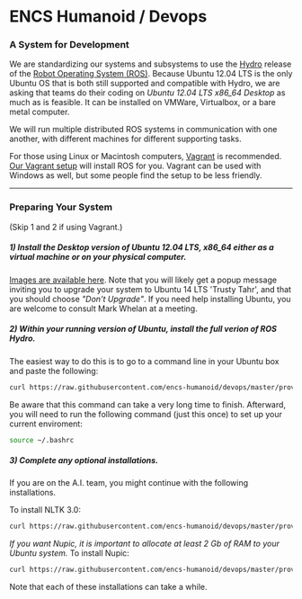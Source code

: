ENCS Humanoid / Devops
======



### A System for Development

We are standardizing our systems and subsystems to use the <a href="http://wiki.ros.org/hydro">Hydro</a> release of the <a href="http://ros.org">Robot Operating System (ROS)</a>. Because Ubuntu 12.04 LTS is the only Ubuntu OS that is both still supported and compatible with Hydro, we are asking that teams do their coding on <em>Ubuntu 12.04 LTS x86_64 Desktop</em> as much as is feasible. It can be installed on VMWare, Virtualbox, or a bare metal computer. 

We will run multiple distributed ROS systems in communication with one another, with different machines for different supporting tasks.

For those using Linux or Macintosh computers, <a href="https://www.vagrantup.com">Vagrant</a> is recommended. [Our Vagrant setup](vagrant_overview.md) will install ROS for you. Vagrant can be used with Windows as well, but some people find the setup to be less friendly.

<hr>

### Preparing Your System

(Skip 1 and 2 if using Vagrant.)

##### 1) Install the Desktop version of Ubuntu 12.04 LTS, x86_64 either as a virtual machine or on your physical computer.

<a href="http://releases.ubuntu.com/12.04/">Images are available here</a>. Note that you will likely get a popup message inviting you to upgrade your system to Ubuntu 14 LTS 'Trusty Tahr', and that you should choose <em>"Don't Upgrade"</em>. If you need help installing Ubuntu, you are welcome to consult Mark Whelan at a meeting.

##### 2) Within your running version of Ubuntu, install the full verion of ROS Hydro.

The easiest way to do this is to go to a command line in your Ubuntu box and paste the following:

```sh
curl https://raw.githubusercontent.com/encs-humanoid/devops/master/provision/build_hydro_full.sh | sh
```

Be aware that this command can take a very long time to finish. Afterward, you will need to run the following command (just this once) to set up your current enviroment:

```sh
source ~/.bashrc
```

##### 3) Complete any optional installations.

If you are on the A.I. team, you might continue with the following installations.

To install NLTK 3.0:

```sh
curl https://raw.githubusercontent.com/encs-humanoid/devops/master/provision/install_nltk.sh | sh
```

<em>If you want Nupic, it is important to allocate at least 2 Gb of RAM to your Ubuntu system.</em> To install Nupic:

```sh
curl https://raw.githubusercontent.com/encs-humanoid/devops/master/provision/install_nupic.sh | sh
```

Note that each of these installations can take a while.
